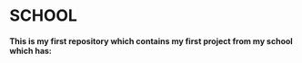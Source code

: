 # SCHOOL
<div>
<h4>This is my first repository which contains my first project from my school which has: <h4>
